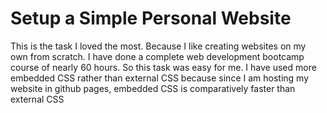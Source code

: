 
# Setup a Simple Personal Website

This is the task I loved the most. Because I like creating websites on my own from scratch. I have done a complete web development bootcamp course of nearly 60 hours. So this task was easy for me.
I have used more embedded CSS rather than external CSS because since I am hosting my website in github pages, embedded CSS is comparatively faster than external CSS
